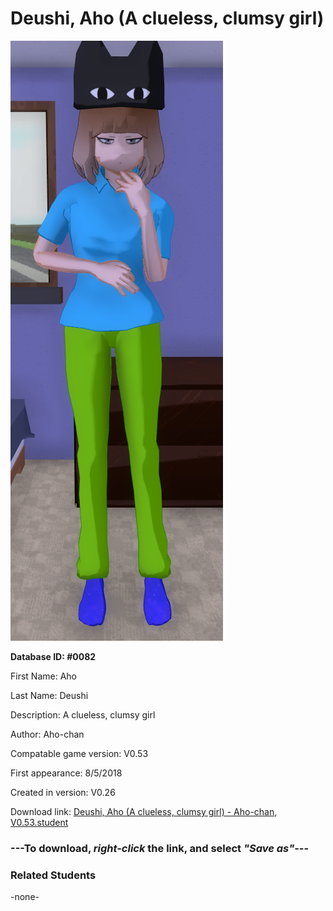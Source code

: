 # Deushi, Aho (A clueless, clumsy girl)

<img src="../../Files/Images/Deushi, Aho (A clueless, clumsy girl).png" title="Deushi, Aho (A clueless, clumsy girl) - Aho-chan, V0.53">

**Database ID: #0082**

First Name: Aho

Last Name: Deushi

Description: A clueless, clumsy girl

Author: Aho-chan

Compatable game version: V0.53

First appearance: 8/5/2018

Created in version: V0.26

Download link: <a href="https://raw.githubusercontent.com/Arbiter1223/Daigaku-Gurashi-Custom-Students/master/Files/Student%20Files/Deushi%2C%20Aho%20(A%20clueless%2C%20clumsy%20girl)%20-%20Aho-chan%2C%20V0.53.student">Deushi, Aho (A clueless, clumsy girl) - Aho-chan, V0.53.student</a>

### ---**To download, _right-click_ the link, and select _"Save as"_**---

### Related Students

-none-
